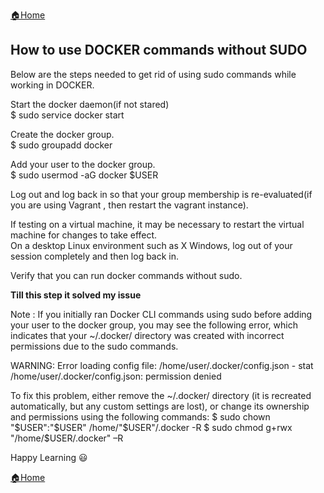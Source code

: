 [:house:Home](https://github.com/debbiswal/Articles)  
## How to use DOCKER commands without SUDO  

Below are the steps needed to get rid of using sudo commands while working in DOCKER.  

Start the docker daemon(if not stared)  
$ sudo service docker start

Create the docker group.  
$ sudo groupadd docker

Add your user to the docker group.  
$ sudo usermod -aG docker $USER

Log out and log back in so that your group membership is re-evaluated(if you are using Vagrant , then restart the vagrant instance).  

If testing on a virtual machine, it may be necessary to restart the virtual machine for changes to take effect.  
On a desktop Linux environment such as X Windows, log out of your session completely and then log back in.  

Verify that you can run docker commands without sudo.  

**Till this step it solved my issue**  

Note :
If you initially ran Docker CLI commands using sudo before adding your user to the docker group, you may see the following error, which indicates that your ~/.docker/ directory was created with incorrect permissions due to the sudo commands.  

WARNING: Error loading config file: /home/user/.docker/config.json -
stat /home/user/.docker/config.json: permission denied

To fix this problem, either remove the ~/.docker/ directory (it is recreated automatically, but any custom settings are lost), or change its ownership and permissions using the following commands:
$ sudo chown "$USER":"$USER" /home/"$USER"/.docker -R
$ sudo chmod g+rwx "/home/$USER/.docker" –R



Happy Learning :smiley:  

[:house:Home](https://github.com/debbiswal/Articles)
